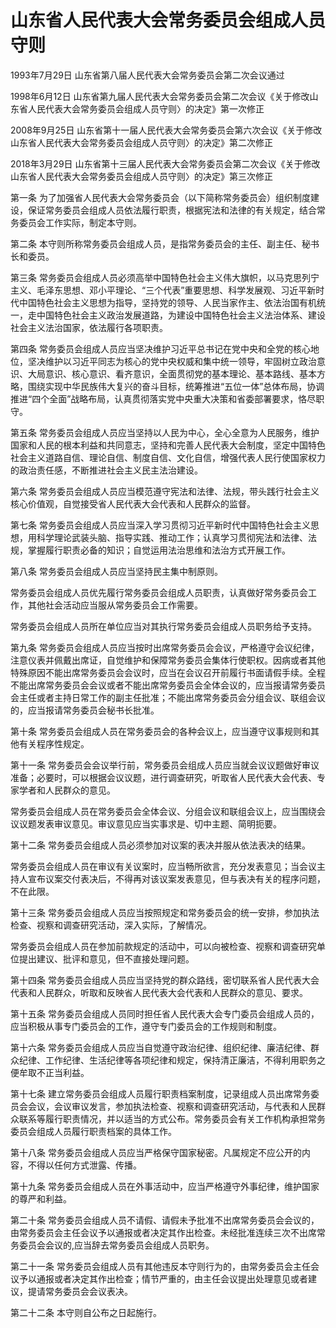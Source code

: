 # 山东省人民代表大会常务委员会组成人员守则

1993年7月29日 山东省第八届人民代表大会常务委员会第二次会议通过

1998年6月12日 山东省第九届人民代表大会常务委员会第二次会议《关于修改山东省人民代表大会常务委员会组成人员守则〉的决定》第一次修正

2008年9月25日 山东省第十一届人民代表大会常务委员会第六次会议《关于修改山东省人民代表大会常务委员会组成人员守则〉的决定》第二次修正

2018年3月29日 山东省第十三届人民代表大会常务委员会第二次会议《关于修改山东省人民代表大会常务委员会组成人员守则〉的决定》第三次修正



第一条 为了加强省人民代表大会常务委员会（以下简称常务委员会）组织制度建设，保证常务委员会组成人员依法履行职责，根据宪法和法律的有关规定，结合常务委员会工作实际，制定本守则。

第二条 本守则所称常务委员会组成人员，是指常务委员会的主任、副主任、秘书长和委员。

第三条 常务委员会组成人员必须高举中国特色社会主义伟大旗帜，以马克思列宁主义、毛泽东思想、邓小平理论、“三个代表”重要思想、科学发展观、习近平新时代中国特色社会主义思想为指导，坚持党的领导、人民当家作主、依法治国有机统一，走中国特色社会主义政治发展道路，为建设中国特色社会主义法治体系、建设社会主义法治国家，依法履行各项职责。

第四条 常务委员会组成人员应当坚决维护习近平总书记在党中央和全党的核心地位，坚决维护以习近平同志为核心的党中央权威和集中统一领导，牢固树立政治意识、大局意识、核心意识、看齐意识，全面贯彻党的基本理论、基本路线、基本方略，围绕实现中华民族伟大复兴的奋斗目标，统筹推进“五位一体”总体布局，协调推进“四个全面”战略布局，认真贯彻落实党中央重大决策和省委部署要求，恪尽职守。

第五条 常务委员会组成人员应当坚持以人民为中心，全心全意为人民服务，维护国家和人民的根本利益和共同意志，坚持和完善人民代表大会制度，坚定中国特色社会主义道路自信、理论自信、制度自信、文化自信，增强代表人民行使国家权力的政治责任感，不断推进社会主义民主法治建设。

第六条 常务委员会组成人员应当模范遵守宪法和法律、法规，带头践行社会主义核心价值观，自觉接受省人民代表大会代表和人民群众的监督。

第七条 常务委员会组成人员应当深入学习贯彻习近平新时代中国特色社会主义思想，用科学理论武装头脑、指导实践、推动工作；认真学习贯彻宪法和法律、法规，掌握履行职责必备的知识；自觉运用法治思维和法治方式开展工作。

第八条 常务委员会组成人员应当坚持民主集中制原则。

常务委员会组成人员优先履行常务委员会组成人员职责，认真做好常务委员会工作，其他社会活动应当服从常务委员会工作需要。

常务委员会组成人员所在单位应当对其执行常务委员会组成人员职务给予支持。

第九条 常务委员会组成人员应当按时出席常务委员会会议，严格遵守会议纪律，注意仪表并佩戴出席证，自觉维护和保障常务委员会集体行使职权。因病或者其他特殊原因不能出席常务委员会会议时，应当在会议召开前履行书面请假手续。全程不能出席常务委员会会议或者不能出席常务委员会全体会议的，应当报请常务委员会主任或者主持日常工作的副主任批准；不能出席常务委员会分组会议、联组会议的，应当报请常务委员会秘书长批准。

第十条 常务委员会组成人员在常务委员会的各种会议上，应当遵守议事规则和其他有关程序性规定。

第十一条 常务委员会会议举行前，常务委员会组成人员应当就会议议题做好审议准备；必要时，可以根据会议议题，进行调查研究，听取省人民代表大会代表、专家学者和人民群众的意见。

常务委员会组成人员在常务委员会全体会议、分组会议和联组会议上，应当围绕会议议题发表审议意见。审议意见应当实事求是、切中主题、简明扼要。

第十二条 常务委员会组成人员必须参加对议案的表决并服从依法表决的结果。

常务委员会组成人员在审议有关议案时，应当畅所欲言，充分发表意见；当会议主持人宣布议案交付表决后，不得再对该议案发表意见，但与表决有关的程序问题，不在此限。

第十三条 常务委员会组成人员应当按照规定和常务委员会的统一安排，参加执法检查、视察和调查研究活动，深入实际，了解情况。

常务委员会组成人员在参加前款规定的活动中，可以向被检查、视察和调查研究单位提出建议、批评和意见，但不直接处理问题。

第十四条 常务委员会组成人员应当坚持党的群众路线，密切联系省人民代表大会代表和人民群众，听取和反映省人民代表大会代表和人民群众的意见、要求。

第十五条 常务委员会组成人员同时担任省人民代表大会专门委员会组成人员的，应当积极从事专门委员会的工作，遵守专门委员会的工作规则和制度。

第十六条 常务委员会组成人员应当自觉遵守政治纪律、组织纪律、廉洁纪律、群众纪律、工作纪律、生活纪律等各项纪律和规定，保持清正廉洁，不得利用职务之便牟取不正当利益。

第十七条 建立常务委员会组成人员履行职责档案制度，记录组成人员出席常务委员会会议，会议审议发言，参加执法检查、视察和调查研究活动，与代表和人民群众联系等履行职责情况，并以适当的方式公布。常务委员会有关工作机构承担常务委员会组成人员履行职责档案的具体工作。

第十八条 常务委员会组成人员应当严格保守国家秘密。凡属规定不应公开的内容，不得以任何方式泄露、传播。

第十九条 常务委员会组成人员在外事活动中，应当严格遵守外事纪律，维护国家的尊严和利益。

第二十条 常务委员会组成人员不请假、请假未予批准不出席常务委员会会议的，由常务委员会主任会议予以通报或者决定其作出检查。未经批准连续三次不出席常务委员会会议的,应当辞去常务委员会组成人员职务。

第二十一条 常务委员会组成人员有其他违反本守则行为的，由常务委员会主任会议予以通报或者决定其作出检查；情节严重的，由主任会议提出处理意见或者建议，提请常务委员会会议表决。

第二十二条 本守则自公布之日起施行。